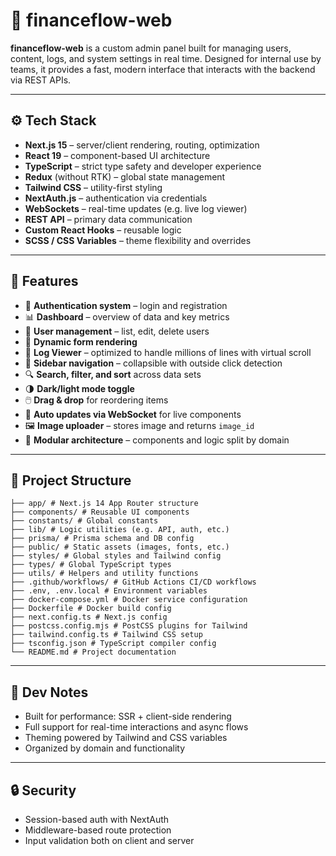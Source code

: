 # 💼 financeflow-web

**financeflow-web** is a custom admin panel built for managing users, content, logs, and system settings in real time. Designed for internal use by teams, it provides a fast, modern interface that interacts with the backend via REST APIs.

---

## ⚙️ Tech Stack

-   **Next.js 15** – server/client rendering, routing, optimization
-   **React 19** – component-based UI architecture
-   **TypeScript** – strict type safety and developer experience
-   **Redux** (without RTK) – global state management
-   **Tailwind CSS** – utility-first styling
-   **NextAuth.js** – authentication via credentials
-   **WebSockets** – real-time updates (e.g. live log viewer)
-   **REST API** – primary data communication
-   **Custom React Hooks** – reusable logic
-   **SCSS / CSS Variables** – theme flexibility and overrides

---

## 🚀 Features

-   🔐 **Authentication system** – login and registration
-   📊 **Dashboard** – overview of data and key metrics
-   👤 **User management** – list, edit, delete users
-   🧾 **Dynamic form rendering**
-   📜 **Log Viewer** – optimized to handle millions of lines with virtual scroll
-   🧠 **Sidebar navigation** – collapsible with outside click detection
-   🔍 **Search, filter, and sort** across data sets
-   🌗 **Dark/light mode toggle**
-   🖱️ **Drag & drop** for reordering items
-   🔄 **Auto updates via WebSocket** for live components
-   🖼️ **Image uploader** – stores image and returns `image_id`
-   🧱 **Modular architecture** – components and logic split by domain

---

## 📁 Project Structure

```
├── app/ # Next.js 14 App Router structure
├── components/ # Reusable UI components
├── constants/ # Global constants
├── lib/ # Logic utilities (e.g. API, auth, etc.)
├── prisma/ # Prisma schema and DB config
├── public/ # Static assets (images, fonts, etc.)
├── styles/ # Global styles and Tailwind config
├── types/ # Global TypeScript types
├── utils/ # Helpers and utility functions
├── .github/workflows/ # GitHub Actions CI/CD workflows
├── .env, .env.local # Environment variables
├── docker-compose.yml # Docker service configuration
├── Dockerfile # Docker build config
├── next.config.ts # Next.js config
├── postcss.config.mjs # PostCSS plugins for Tailwind
├── tailwind.config.ts # Tailwind CSS setup
├── tsconfig.json # TypeScript compiler config
└── README.md # Project documentation
```

---

## 🧪 Dev Notes

-   Built for performance: SSR + client-side rendering
-   Full support for real-time interactions and async flows
-   Theming powered by Tailwind and CSS variables
-   Organized by domain and functionality

---

## 🔒 Security

-   Session-based auth with NextAuth
-   Middleware-based route protection
-   Input validation both on client and server
